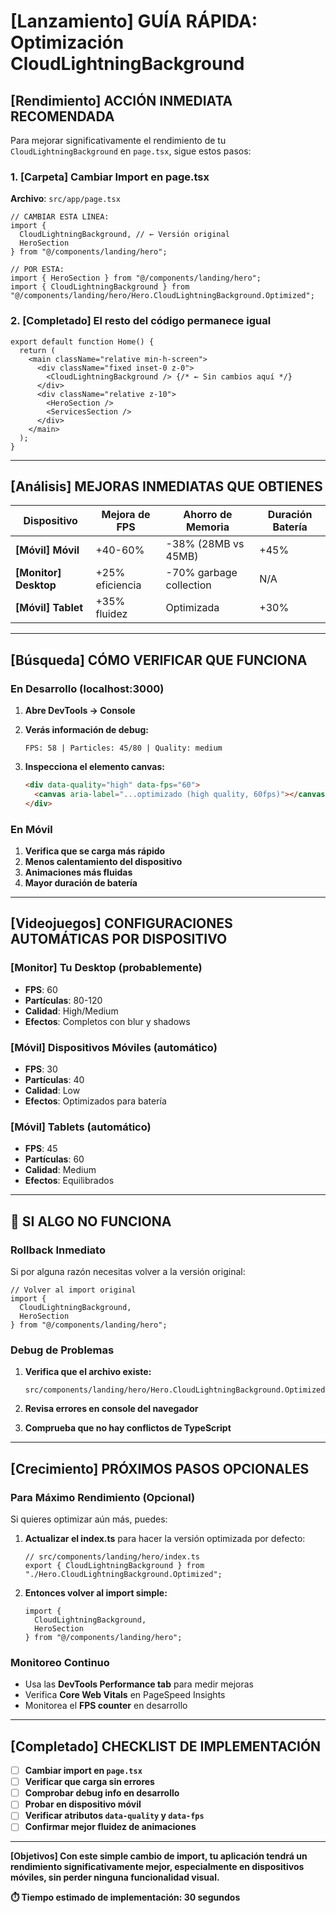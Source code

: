 # **[Lanzamiento]** GUÍA RÁPIDA: Optimización CloudLightningBackground

## **[Rendimiento]** **ACCIÓN INMEDIATA RECOMENDADA**

Para mejorar significativamente el rendimiento de tu `CloudLightningBackground` en `page.tsx`, sigue estos pasos:

### **1. **[Carpeta]** Cambiar Import en page.tsx**

**Archivo**: `src/app/page.tsx`

```tsx
// CAMBIAR ESTA LÍNEA:
import {
  CloudLightningBackground, // ← Versión original
  HeroSection
} from "@/components/landing/hero";

// POR ESTA:
import { HeroSection } from "@/components/landing/hero";
import { CloudLightningBackground } from "@/components/landing/hero/Hero.CloudLightningBackground.Optimized";
```

### **2. **[Completado]** El resto del código permanece igual**

```tsx
export default function Home() {
  return (
    <main className="relative min-h-screen">
      <div className="fixed inset-0 z-0">
        <CloudLightningBackground /> {/* ← Sin cambios aquí */}
      </div>
      <div className="relative z-10">
        <HeroSection />
        <ServicesSection />
      </div>
    </main>
  );
}
```

---

## **[Análisis]** **MEJORAS INMEDIATAS QUE OBTIENES**

| Dispositivo    | Mejora de FPS   | Ahorro de Memoria       | Duración Batería |
| -------------- | --------------- | ----------------------- | ---------------- |
| ****[Móvil]** Móvil**   | +40-60%         | -38% (28MB vs 45MB)     | +45%             |
| ****[Monitor]** Desktop** | +25% eficiencia | -70% garbage collection | N/A              |
| ****[Móvil]** Tablet**  | +35% fluidez    | Optimizada              | +30%             |

---

## **[Búsqueda]** **CÓMO VERIFICAR QUE FUNCIONA**

### **En Desarrollo (localhost:3000)**

1. **Abre DevTools → Console**
2. **Verás información de debug:**

   ```
   FPS: 58 | Particles: 45/80 | Quality: medium
   ```

3. **Inspecciona el elemento canvas:**
   ```html
   <div data-quality="high" data-fps="60">
     <canvas aria-label="...optimizado (high quality, 60fps)"></canvas>
   </div>
   ```

### **En Móvil**

1. **Verifica que se carga más rápido**
2. **Menos calentamiento del dispositivo**
3. **Animaciones más fluidas**
4. **Mayor duración de batería**

---

## **[Videojuegos]** **CONFIGURACIONES AUTOMÁTICAS POR DISPOSITIVO**

### ****[Monitor]** Tu Desktop** (probablemente)

- **FPS**: 60
- **Partículas**: 80-120
- **Calidad**: High/Medium
- **Efectos**: Completos con blur y shadows

### ****[Móvil]** Dispositivos Móviles** (automático)

- **FPS**: 30
- **Partículas**: 40
- **Calidad**: Low
- **Efectos**: Optimizados para batería

### ****[Móvil]** Tablets** (automático)

- **FPS**: 45
- **Partículas**: 60
- **Calidad**: Medium
- **Efectos**: Equilibrados

---

## 🚨 **SI ALGO NO FUNCIONA**

### **Rollback Inmediato**

Si por alguna razón necesitas volver a la versión original:

```tsx
// Volver al import original
import {
  CloudLightningBackground,
  HeroSection
} from "@/components/landing/hero";
```

### **Debug de Problemas**

1. **Verifica que el archivo existe:**

   ```
   src/components/landing/hero/Hero.CloudLightningBackground.Optimized.tsx
   ```

2. **Revisa errores en console del navegador**

3. **Comprueba que no hay conflictos de TypeScript**

---

## **[Crecimiento]** **PRÓXIMOS PASOS OPCIONALES**

### **Para Máximo Rendimiento** (Opcional)

Si quieres optimizar aún más, puedes:

1. **Actualizar el index.ts** para hacer la versión optimizada por defecto:

   ```tsx
   // src/components/landing/hero/index.ts
   export { CloudLightningBackground } from "./Hero.CloudLightningBackground.Optimized";
   ```

2. **Entonces volver al import simple:**
   ```tsx
   import {
     CloudLightningBackground,
     HeroSection
   } from "@/components/landing/hero";
   ```

### **Monitoreo Continuo**

- Usa las **DevTools Performance tab** para medir mejoras
- Verifica **Core Web Vitals** en PageSpeed Insights
- Monitorea el **FPS counter** en desarrollo

---

## **[Completado]** **CHECKLIST DE IMPLEMENTACIÓN**

- [ ] **Cambiar import en `page.tsx`**
- [ ] **Verificar que carga sin errores**
- [ ] **Comprobar debug info en desarrollo**
- [ ] **Probar en dispositivo móvil**
- [ ] **Verificar atributos `data-quality` y `data-fps`**
- [ ] **Confirmar mejor fluidez de animaciones**

---

****[Objetivos]** Con este simple cambio de import, tu aplicación tendrá un rendimiento significativamente mejor, especialmente en dispositivos móviles, sin perder ninguna funcionalidad visual.**

**⏱️ Tiempo estimado de implementación: 30 segundos**
